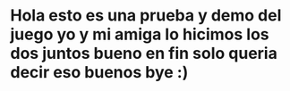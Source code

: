# Hola esto es una prueba y demo del juego yo y mi amiga lo hicimos los dos juntos bueno en fin solo queria decir eso buenos bye :)
